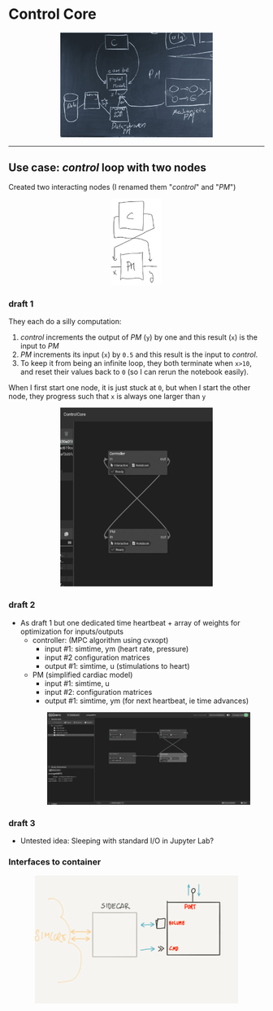  # Control Core

<p align="center">
 <img src="img/overview.min.png" width=300 class="center"/>
</p>

---

 ## Use case: *control* loop with two nodes
 
 Created two interacting nodes (I renamed them "*control*" and "*PM*")

<p align="center">
<img src="img/schematic.min.png" width=100 />
</p>


### draft 1
 They each do a silly computation:

 1. *control* increments the output of *PM* (``y``) by one and this result (``x``) is the input to *PM* 
 2. *PM* increments its input (``x``) by ``0.5`` and this result is the input to *control*.
 3. To keep it from being an infinite loop, they both terminate when ``x>10``, and reset their values back to ``0`` (so I can rerun the notebook easily).

When I first start one node, it is just stuck at ``0``, but when I start the other node, they progress such that ``x`` is always one larger than ``y``

<p align="center">
<img src="img/osparc.min.png" width=300 />
</p>

### draft 2

- As draft 1 but one dedicated time heartbeat + array of weights for optimization for inputs/outputs
  - controller: (MPC algorithm using cvxopt) 
    - input #1: simtime, ym (heart rate, pressure)
    - input #2 configuration matrices
    - output #1: simtime, u (stimulations to heart) 
  - PM (simplified cardiac model) 
    - input #1: simtime, u 
    - input #2: configuration matrices
    - output #1: simtime, ym (for next heartbeat, ie time advances)
    <p align="center">
    <img src="img/osparc-cl.min.png" width=400 />
    </p>
### draft 3

- Untested idea:  Sleeping with standard I/O in Jupyter Lab?


### Interfaces to container

<p align="center">
<img src="img/container-interface.min.png" width=400>
</p>
